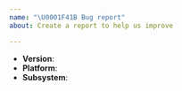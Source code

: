 ```yaml
---
name: "\U0001F41B Bug report"
about: Create a report to help us improve

---
```


<!--
Thank you for reporting a possible bug in tsfel.

If possible, please provide code that demonstrates the problem, keeping it as
simple and free of external dependencies as you can.
-->

* **Version**:
* **Platform**:
* **Subsystem**:

<!-- Please provide more details below this comment. -->

